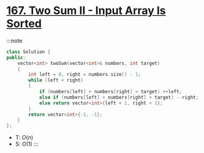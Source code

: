 # [167\. Two Sum II - Input Array Is Sorted](https://leetcode.com/problems/two-sum-ii-input-array-is-sorted/)

:::note
```cpp
class Solution {
public:
    vector<int> twoSum(vector<int>& numbers, int target)
    {
        int left = 0, right = numbers.size() - 1;
        while (left < right)
        {
            if (numbers[left] + numbers[right] < target) ++left;
            else if (numbers[left] + numbers[right] > target) --right;
            else return vector<int>{left + 1, right + 1};
        }
        return vector<int>{-1, -1};
    }
};
```
- T: $O(n)$
- S: $O(1)$
:::
